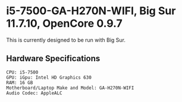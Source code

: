 # i5-7500-GA-H270N-WIFI, Big Sur 11.7.10, OpenCore 0.9.7

This is currently designed to be run with Big Sur.

## Hardware Specifications
```
CPU: i5-7500
GPU: iGpu: Intel HD Graphics 630
RAM: 16 GB
Motherboard/Laptop Make and Model: GA-H270N-WIFI
Audio Codec: AppleALC
```
